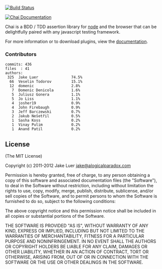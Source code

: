 [![Build Status](https://secure.travis-ci.org/logicalparadox/chai.png)](http://travis-ci.org/logicalparadox/chai)

[![Chai Documentation](https://chaijs.com/public/img/chai-logo.png)](http://chaijs.com)

Chai is a BDD / TDD assertion library for [node](http://nodejs.org) and the browser that
can be delightfully paired with any javascript testing framework.

For more information or to download plugins, view the [documentation](http://chaijs.com).

### Contributors

    commits: 436
    files  : 41
    authors: 
     325  Jake Luer               74.5%
      66  Veselin Todorov         15.1%
      12  domenic                 2.8%
       7  Domenic Denicola        1.6%
       5  Juliusz Gonera          1.1%
       5  Jo Liss                 1.1%
       4  josher19                0.9%
       4  John Firebaugh          0.9%
       3  Jeff Barczewski         0.7%
       2  Jakub Nešetřil          0.5%
       1  Sasha Koss              0.2%
       1  Vinay Pulim             0.2%
       1  Anand Patil             0.2%

## License

(The MIT License)

Copyright (c) 2011-2012 Jake Luer <jake@alogicalparadox.com>

Permission is hereby granted, free of charge, to any person obtaining a copy
of this software and associated documentation files (the "Software"), to deal
in the Software without restriction, including without limitation the rights
to use, copy, modify, merge, publish, distribute, sublicense, and/or sell
copies of the Software, and to permit persons to whom the Software is
furnished to do so, subject to the following conditions:

The above copyright notice and this permission notice shall be included in
all copies or substantial portions of the Software.

THE SOFTWARE IS PROVIDED "AS IS", WITHOUT WARRANTY OF ANY KIND, EXPRESS OR
IMPLIED, INCLUDING BUT NOT LIMITED TO THE WARRANTIES OF MERCHANTABILITY,
FITNESS FOR A PARTICULAR PURPOSE AND NONINFRINGEMENT. IN NO EVENT SHALL THE
AUTHORS OR COPYRIGHT HOLDERS BE LIABLE FOR ANY CLAIM, DAMAGES OR OTHER
LIABILITY, WHETHER IN AN ACTION OF CONTRACT, TORT OR OTHERWISE, ARISING FROM,
OUT OF OR IN CONNECTION WITH THE SOFTWARE OR THE USE OR OTHER DEALINGS IN
THE SOFTWARE.
